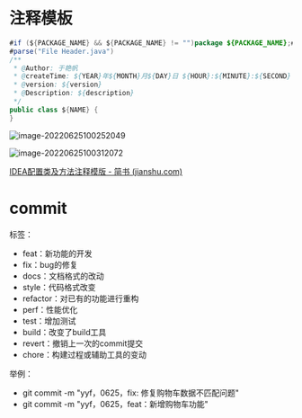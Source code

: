# 注释模板

```java
#if (${PACKAGE_NAME} && ${PACKAGE_NAME} != "")package ${PACKAGE_NAME};#end
#parse("File Header.java")
/**
 * @Author: 于艳帆 
 * @createTime: ${YEAR}年${MONTH}月${DAY}日 ${HOUR}:${MINUTE}:${SECOND}
 * @version: ${version}
 * @Description: ${description}
 */
public class ${NAME} {
}

```

![image-20220625100252049](Local_img/image-20220625100252049.png)

![image-20220625100312072](Local_img/image-20220625100312072.png)

[IDEA配置类及方法注释模版 - 简书 (jianshu.com)](https://www.jianshu.com/p/efdd8bb43e5d)



# commit

标签：

- feat：新功能的开发
- fix：bug的修复
- docs：文档格式的改动
- style：代码格式改变
- refactor：对已有的功能进行重构
- perf：性能优化
- test：增加测试
- build：改变了build工具
- revert：撤销上一次的commit提交
- chore：构建过程或辅助工具的变动

举例：

- git commit -m "yyf，0625，fix: 修复购物车数据不匹配问题"
- git commit -m "yyf，0625，feat：新增购物车功能"